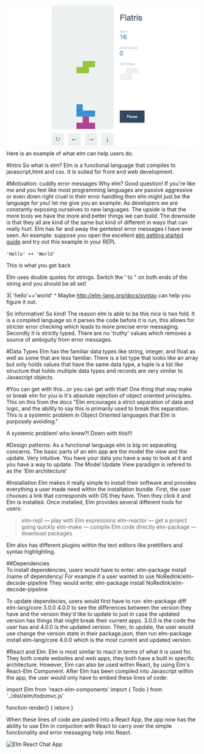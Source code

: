 
![Elm Tetris App](Elm2.png)
Here is an example of what elm can help users do.

#Intro
So what is elm? Elm is a functional language that compiles to javascript,html and css. It is suited for front end web development.

#Motivation: cuddly error messages
Why elm? Good question! If you're like me and you feel like most programming languages are passive aggressive or even down right cruel in their error handling then elm might just be the language for you! let me give you an example: As developers we are constantly exposing ourselves to new languages. The upside is that the more tools we have the more and better things we can build. The downside is that they all are kind of the same but kind of different in ways that can really hurt. Elm has far and away the gentelest error messages I have ever seen. An example: suppose you open the excellent [elm getting started guide](https://guide.elm-lang.org/) and try out this example in your REPL

```'Hello' ++ 'World'```

This is what you get back

Elm uses double quotes for strings. Switch the ' to " on both ends of the string
and you should be all set!

3|   'hello'++'world'
          ^
Maybe <http://elm-lang.org/docs/syntax> can help you figure it out.



So informative! So kind! The reason elm is able to be this nice is two fold. It is a compiled language so it parses the code before it is run, this allows for stricter error checking which leads to more precise error messaging. Secondly it is strictly typed. There are no 'truthy' values which removes a source of ambiguity from error messages.

#Data Types
Elm has the familiar data types like string, integer, and float as well as some that are less familiar. There is a list type that looks like an array but only holds values that have the same data type, a tuple is a list like structure that holds multiple data types and records are very similar to Javascript objects.

#You can get with this...or you can get with that!
One thing that may make or break elm for you is it's absolute rejection of object oriented principles. This on this from the docs
"Elm encourages a strict separation of data and logic, and the ability to say this is primarily used to break this separation. This is a systemic problem in Object Oriented languages that Elm is purposely avoiding."

A systemic problem! who knew?! Down with this!!!

#Design patterns:
As a functional language elm is big on separating concerns. The basic parts of an elm app are the model the view and the update. Very intuitive. You have your data you have a way to look at it and you have a way to update. The Model Update View paradigm is refered to as the 'Elm architecture'

#Installation
Elm makes it really simple to install their software and provides everything a 
user made need within the installation bundle. First, the user chooses a link 
that corresponds with OS they have. Then they click it and Elm is installed.
Once installed, Elm provides several different tools for users:

>elm-repl — play with Elm expressions
>elm-reactor — get a project going quickly
>elm-make — compile Elm code directly
>elm-package — download packages

Elm also has different plugins within the text editors like prettifiers and syntax highlighting. 



##Dependencies  
To install dependencies, users would have to enter: 
elm-package install /name of dependency/
For example if a user wanted to use NoRedInk/elm-decode-pipeline
They would write: elm-package install NoRedInk/elm-decode-pipeline

 To update dependecies, users would first have to run: 
 elm-package diff elm-lang/core 3.0.0 4.0.0
to see the differences between the version they have and the version they'd like to update to
just in case the updated version has things that might break their current apps. 3.0.0 is the code the user has
and 4.0.0 is the updated version.
Then, to update, the user would use change the version state in their package.json,
then run elm-package install elm-lang/core 4.0.0 which is the most current and updated version.

#React and Elm.
Elm is most similar to react in terms of what it is used for. They both create websites and web apps,
they both have a built in specific architecture. However, Elm can also be used within React, by using Elm's
React-Elm Component. After Elm has been compiled into Javascript within the app, the user would only
have to embed these lines of code:

import Elm from 'react-elm-components'
import { Todo } from '../dist/elm/todomvc.js'
 
function render() {
    return <Elm src={Todo} />
}

When these lines of code are pasted into a React App, the app now has the ability to use Elm in 
conjuction with React to carry over the simple functionality and error messaging help into React.

![Elm React Chat App](Elm1.png)


